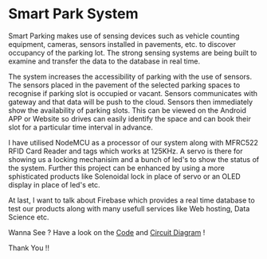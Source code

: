 # Smart Park System

Smart Parking makes use of sensing devices such as vehicle counting equipment, cameras, sensors installed in pavements, etc.
to discover occupancy of the parking lot. The strong sensing systems are being built to examine and transfer the data to the 
database in real time.

The system increases the accessibility of parking with the use of sensors. The sensors placed in the pavement of the selected
parking spaces to recognise if parking slot is occupied or vacant. Sensors communicates with gateway and that data will be push
to the cloud. Sensors then immediately show the availability of parking slots. This can be viewed on the Android APP or Website
so drives can easily identify the space and can book their slot for a particular time interval in advance.

I have utilised NodeMCU as a processor of our system along with MFRC522 RFID Card Reader and tags which works at 125KHz. A servo 
is there for showing us a locking mechanisim and a bunch of led's to show the status of the system. Further this project can be
enhanced by using a more sphisticated products like Solenoidal lock in place of servo or an OLED display in place of led's etc.

At last, I want to talk about Firebase which provides a real time database to test our products along with many usefull services 
like Web hosting, Data Science etc. 

Wanna See ? Have a look on the [Code]() and [Circuit Diagram]() !

Thank You !! 
